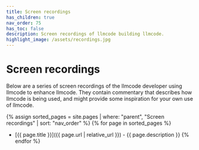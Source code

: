 ```yaml
---
title: Screen recordings
has_children: true
nav_order: 75
has_toc: false
description: Screen recordings of llmcode building llmcode.
highlight_image: /assets/recordings.jpg
---
```


# Screen recordings

Below are a series of screen recordings of the llmcode developer using llmcode
to enhance llmcode.
They contain commentary that describes how llmcode is being used,
and might provide some inspiration for your own use of llmcode.

{% assign sorted_pages = site.pages | where: "parent", "Screen recordings" | sort: "nav_order" %}
{% for page in sorted_pages %}
- [{{ page.title }}]({{ page.url | relative_url }}) - {{ page.description }}
{% endfor %}

